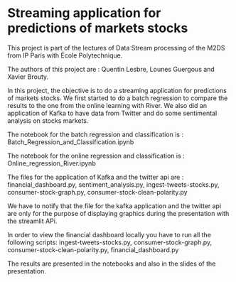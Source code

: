 # Streaming application for predictions of markets stocks
This project is part of the lectures of Data Stream processing of the M2DS from IP Paris with École Polytechnique. 

The authors of this project are : Quentin Lesbre, Lounes Guergous and Xavier Brouty. 

In this project, the objective is to do a streaming application for predictions of markets stocks. 
We first started to do a batch regression to compare the results to the one from the online learning with River. 
We also did an application of Kafka to have data from Twitter and do some sentimental analysis on stocks markets. 

The notebook for the batch regression and classification is : Batch_Regression_and_Classification.ipynb

The notebook for the online regression and classification is : Online_regression_River.ipynb

The files for the application of Kafka and the twitter api are : financial_dashboard.py, sentiment_analysis.py, ingest-tweets-stocks.py, consumer-stock-graph.py, consumer-stock-clean-polarity.py

We have to notify that the file for the kafka application and the twitter api are only for the purpose of displaying graphics during the presentation with the streamlit APi.

In order to view the financial dashboard locally you have to run all the following scripts: ingest-tweets-stocks.py, consumer-stock-graph.py, consumer-stock-clean-polarity.py, financial_dashboard.py

The results are presented in the notebooks and also in the slides of the presentation. 

